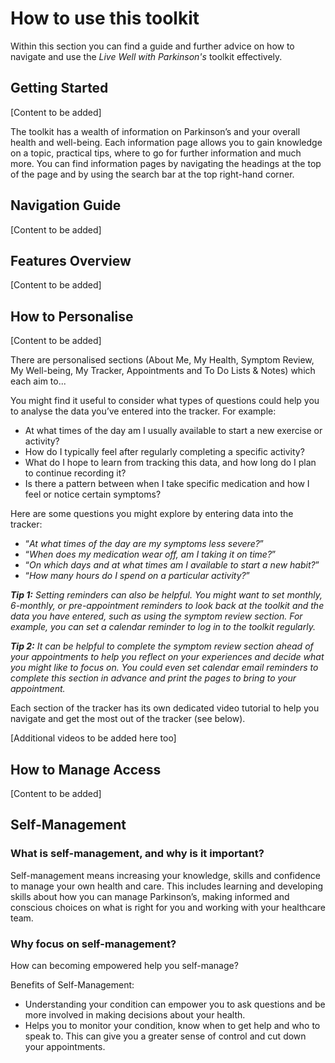 # How to use this toolkit

Within this section you can find a guide and further advice on how to navigate and use the _Live Well with Parkinson's_ toolkit effectively.

## Getting Started
[Content to be added]

The toolkit has a wealth of information on Parkinson’s and your overall health and well-being. Each information page allows you to gain knowledge on a topic, practical tips, where to go for further information and much more. You can find information pages by navigating the headings at the top of the page and by using the search bar at the top right-hand corner.

## Navigation Guide
[Content to be added]

## Features Overview
[Content to be added]

## How to Personalise
[Content to be added]

There are personalised sections (About Me, My Health, Symptom Review, My Well-being, My Tracker, Appointments and To Do Lists & Notes) which each aim to...

You might find it useful to consider what types of questions could help you to analyse the data you’ve entered into the tracker. For example:
- At what times of the day am I usually available to start a new exercise or activity?
- How do I typically feel after regularly completing a specific activity?
- What do I hope to learn from tracking this data, and how long do I plan to continue recording it?
- Is there a pattern between when I take specific medication and how I feel or notice certain symptoms? 

Here are some questions you might explore by entering data into the tracker:
- “_At what times of the day are my symptoms less severe?_”
- “_When does my medication wear off, am I taking it on time?_”
- “_On which days and at what times am I available to start a new habit?_”
- “_How many hours do I spend on a particular activity?_”

_**Tip 1:** Setting reminders can also be helpful. You might want to set monthly, 6-monthly, or pre-appointment reminders to look back at the toolkit and the data you have entered, such as using the symptom review section. For example, you can set a calendar reminder to log in to the toolkit regularly._

_**Tip 2:** It can be helpful to complete the symptom review section ahead of your appointments to help you reflect on your experiences and decide what you might like to focus on. You could even set calendar email reminders to complete this section in advance and print the pages to bring to your appointment._

Each section of the tracker has its own dedicated video tutorial to help you navigate and get the most out of the tracker (see below).

[Additional videos to be added here too]

## How to Manage Access
[Content to be added]

## Self-Management
### What is self-management, and why is it important?
Self-management means increasing your knowledge, skills and confidence to manage your own health and care. This includes learning and developing skills about how you can manage Parkinson’s, making informed and conscious choices on what is right for you and working with your healthcare team.

### Why focus on self-management?
How can becoming empowered help you self-manage?

Benefits of Self-Management:
- Understanding your condition can empower you to ask questions and be more involved in making decisions about your health.
- Helps you to monitor your condition, know when to get help and who to speak to. This can give you a greater sense of control and cut down your appointments.
